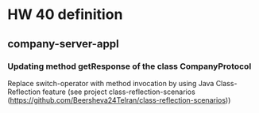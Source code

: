 # HW 40 definition

## company-server-appl
### Updating method getResponse of the class CompanyProtocol
Replace switch-operator with method invocation by using Java Class-Reflection feature (see project class-reflection-scenarios (https://github.com/Beersheva24Telran/class-reflection-scenarios))